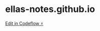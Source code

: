 # ellas-notes.github.io

[Edit in Codeflow ⚡️](https://stackblitz.com/~/github.com/ellas-notes/ellas-notes.github.io)